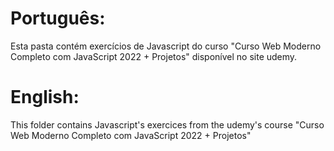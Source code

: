 # Português:
Esta pasta contém exercícios de Javascript do curso "Curso Web Moderno Completo com JavaScript 2022 + Projetos" disponível no site udemy.

# English:
This folder contains Javascript's exercices from the udemy's course "Curso Web Moderno Completo com JavaScript 2022 + Projetos"
